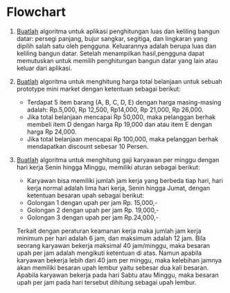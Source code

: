 # Flowchart

1. [Buatlah](/Praktikum/1Praktikum/Flowchart.pdf) algoritma untuk aplikasi penghitungan luas dan keliling bangun datar: persegi panjang, bujur sangkar, segitiga, dan lingkaran yang dipilih salah satu oleh pengguna. Keluarannya adalah berupa luas dan keliling bangun datar. Setelah menampilkan hasil,pengguna dapat memutuskan untuk memilih penghitungan bangun datar yang lain atau keluar dari aplikasi.

2. [Buatlah](/Praktikum/1Praktikum/Flowchart.pdf) algoritma untuk menghitung harga total belanjaan untuk sebuah prototype mini market dengan ketentuan sebagai berikut:
   - Terdapat 5 item barang (A, B, C, D, E) dengan harga masing-masing adalah: Rp.5,000, Rp 12,500, Rp14,000, Rp 21,000, Rp 26,000.
   - Jika total belanjaan mencapai Rp 50,000, maka pelanggan berhak membeli item D   dengan harga Rp 19,000 dan atau item E dengan harga Rp 24,000.
   - Jika total belanjaan mencapai Rp 100,000, maka pelanggan berhak
mendapatkan discount sebesar 10 Persen.


3. [Buatlah](/Praktikum/1Praktikum/Flowchart.pdf) algoritma untuk menghitung gaji karyawan per minggu dengan hari kerja Senin hingga Minggu, memiliki aturan sebagai berikut:
   - Karyawan bisa memiliki jumlah jam kerja yang berbeda tiap hari, hari kerja normal adalah lima hari kerja, Senin hingga Jumat, dengan ketentuan besaran upah sebagai berikut:
   - Golongan 1 dengan upah per jam Rp. 15,000,-
   - Golongan 2 dengan upah per jam Rp. 19,000,-
   - Golongan 3 dengan upah per jam Rp.24,000,-
 
    Terkait dengan peraturan keamanan kerja maka jumlah jam kerja minimum per hari adalah 6 jam, dan maksimum adalah 12 jam. Bila seorang karyawan bekerja maksimal 40 jam/minggu, maka besaran upah per jam adalah mengikuti ketentuan di atas. Namun apabila karyawan bekerja lebih dari 40 jam per minggu, maka kelebihan jamnya akan memiliki besaran upah lembur yaitu sebesar dua kali besaran. Apabila karyawan bekerja pada hari Sabtu atau Minggu, maka besaran upah per jam pada hari tersebut dihitung sebagai upah lembur.
